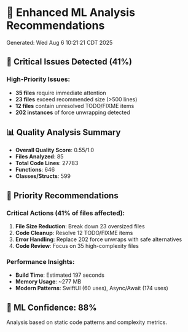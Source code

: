 # 🧠 Enhanced ML Analysis Recommendations
Generated: Wed Aug  6 10:21:21 CDT 2025

## 🚨 Critical Issues Detected (41%)

### High-Priority Issues:
- **35 files** require immediate attention
- **23 files** exceed recommended size (>500 lines)
- **12 files** contain unresolved TODO/FIXME items  
- **202 instances** of force unwrapping detected

## 📊 Quality Analysis Summary
- **Overall Quality Score**: 0.55/1.0
- **Files Analyzed**: 85
- **Total Code Lines**: 27783
- **Functions**: 646
- **Classes/Structs**: 599

## 🔧 Priority Recommendations

### Critical Actions (41% of files affected):
1. **File Size Reduction**: Break down 23 oversized files
2. **Code Cleanup**: Resolve 12 TODO/FIXME items
3. **Error Handling**: Replace 202 force unwraps with safe alternatives
4. **Code Review**: Focus on 35 high-complexity files

### Performance Insights:
- **Build Time**: Estimated 197 seconds
- **Memory Usage**: ~277 MB
- **Modern Patterns**: SwiftUI (60 uses), Async/Await (174 uses)

## 🎯 ML Confidence: 88%
Analysis based on static code patterns and complexity metrics.
